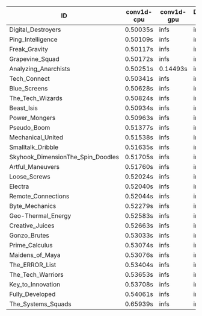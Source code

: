 |ID|conv1d-cpu|conv1d-gpu|DWSPConv2D-gpu|gemm-gpu|avg|
|-|-|-|-|-|-|
|Digital_Destroyers|0.50035s|infs|infs|4.81612s|infs|
|Ping_Intelligence|0.50109s|infs|infs|4.93763s|infs|
|Freak_Gravity|0.50117s|infs|infs|4.88296s|infs|
|Grapevine_Squad|0.50172s|infs|infs|4.89943s|infs|
|Analyzing_Anarchists|0.50251s|0.14493s|infs|4.94940s|infs|
|Tech_Connect|0.50341s|infs|infs|4.87884s|infs|
|Blue_Screens|0.50628s|infs|infs|4.89715s|infs|
|The_Tech_Wizards|0.50824s|infs|infs|4.90279s|infs|
|Beast_Isis|0.50934s|infs|infs|4.90491s|infs|
|Power_Mongers|0.50963s|infs|infs|4.85857s|infs|
|Pseudo_Boom|0.51377s|infs|infs|4.88261s|infs|
|Mechanical_United|0.51538s|infs|infs|4.84117s|infs|
|Smalltalk_Dribble|0.51635s|infs|infs|4.82756s|infs|
|Skyhook_DimensionThe_Spin_Doodles|0.51705s|infs|infs|4.91778s|infs|
|Artful_Maneuvers|0.51760s|infs|infs|4.90592s|infs|
|Loose_Screws|0.52024s|infs|infs|4.88753s|infs|
|Electra|0.52040s|infs|infs|4.86752s|infs|
|Remote_Connections|0.52044s|infs|infs|4.88328s|infs|
|Byte_Mechanics|0.52279s|infs|infs|4.84716s|infs|
|Geo-Thermal_Energy|0.52583s|infs|infs|4.89621s|infs|
|Creative_Juices|0.52663s|infs|infs|4.89549s|infs|
|Gonzo_Brutes|0.53033s|infs|infs|4.87619s|infs|
|Prime_Calculus|0.53074s|infs|infs|4.86312s|infs|
|Maidens_of_Maya|0.53076s|infs|infs|4.87080s|infs|
|The_ERROR_List|0.53404s|infs|infs|4.86003s|infs|
|The_Tech_Warriors|0.53653s|infs|infs|4.93577s|infs|
|Key_to_Innovation|0.53708s|infs|infs|4.86230s|infs|
|Fully_Developed|0.54061s|infs|infs|4.91014s|infs|
|The_Systems_Squads|0.65939s|infs|infs|4.87608s|infs|
